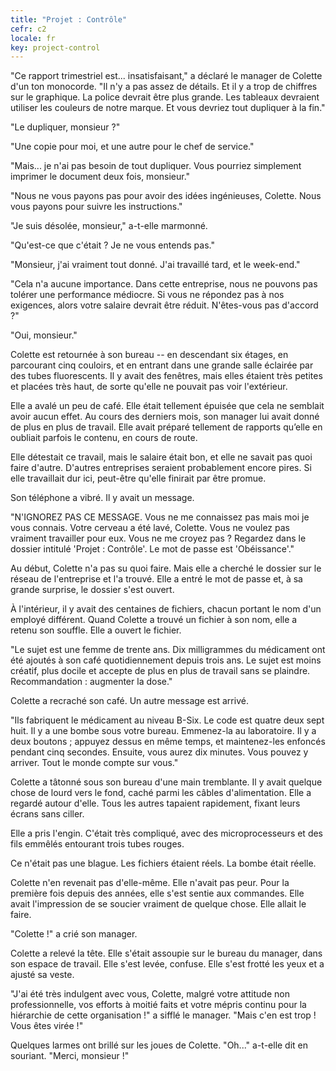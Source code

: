 ```yaml
---
title: "Projet : Contrôle"
cefr: c2
locale: fr
key: project-control
---
```


"Ce rapport trimestriel est... insatisfaisant," a déclaré le manager de Colette d'un ton monocorde. "Il n'y a pas assez de détails. Et il y a trop de chiffres sur le graphique. La police devrait être plus grande. Les tableaux devraient utiliser les couleurs de notre marque. Et vous devriez tout dupliquer à la fin."

"Le dupliquer, monsieur ?"

"Une copie pour moi, et une autre pour le chef de service."

"Mais... je n'ai pas besoin de tout dupliquer. Vous pourriez simplement imprimer le document deux fois, monsieur."

"Nous ne vous payons pas pour avoir des idées ingénieuses, Colette. Nous vous payons pour suivre les instructions."

"Je suis désolée, monsieur," a-t-elle marmonné.

"Qu'est-ce que c'était ? Je ne vous entends pas."

"Monsieur, j'ai vraiment tout donné. J'ai travaillé tard, et le week-end."

"Cela n'a aucune importance. Dans cette entreprise, nous ne pouvons pas tolérer une performance médiocre. Si vous ne répondez pas à nos exigences, alors votre salaire devrait être réduit. N'êtes-vous pas d'accord ?"

"Oui, monsieur."

Colette est retournée à son bureau -- en descendant six étages, en parcourant cinq couloirs, et en entrant dans une grande salle éclairée par des tubes fluorescents. Il y avait des fenêtres, mais elles étaient très petites et placées très haut, de sorte qu'elle ne pouvait pas voir l'extérieur.

Elle a avalé un peu de café. Elle était tellement épuisée que cela ne semblait avoir aucun effet. Au cours des derniers mois, son manager lui avait donné de plus en plus de travail. Elle avait préparé tellement de rapports qu’elle en oubliait parfois le contenu, en cours de route.

Elle détestait ce travail, mais le salaire était bon, et elle ne savait pas quoi faire d'autre. D'autres entreprises seraient probablement encore pires. Si elle travaillait dur ici, peut-être qu'elle finirait par être promue.

Son téléphone a vibré. Il y avait un message.

"N'IGNOREZ PAS CE MESSAGE. Vous ne me connaissez pas mais moi je vous connais. Votre cerveau a été lavé, Colette. Vous ne voulez pas vraiment travailler pour eux. Vous ne me croyez pas ? Regardez dans le dossier intitulé 'Projet : Contrôle'. Le mot de passe est 'Obéissance'."

Au début, Colette n'a pas su quoi faire. Mais elle a cherché le dossier sur le réseau de l'entreprise et l'a trouvé. Elle a entré le mot de passe et, à sa grande surprise, le dossier s'est ouvert.

À l'intérieur, il y avait des centaines de fichiers, chacun portant le nom d'un employé différent. Quand Colette a trouvé un fichier à son nom, elle a retenu son souffle. Elle a ouvert le fichier.

"Le sujet est une femme de trente ans. Dix milligrammes du médicament ont été ajoutés à son café quotidiennement depuis trois ans. Le sujet est moins créatif, plus docile et accepte de plus en plus de travail sans se plaindre. Recommandation : augmenter la dose."

Colette a recraché son café. Un autre message est arrivé.

"Ils fabriquent le médicament au niveau B-Six. Le code est quatre deux sept huit. Il y a une bombe sous votre bureau. Emmenez-la au laboratoire. Il y a deux boutons ; appuyez dessus en même temps, et maintenez-les enfoncés pendant cinq secondes. Ensuite, vous aurez dix minutes. Vous pouvez y arriver. Tout le monde compte sur vous."

Colette a tâtonné sous son bureau d'une main tremblante. Il y avait quelque chose de lourd vers le fond, caché parmi les câbles d'alimentation. Elle a regardé autour d'elle. Tous les autres tapaient rapidement, fixant leurs écrans sans ciller.

Elle a pris l'engin. C'était très compliqué, avec des microprocesseurs et des fils emmêlés entourant trois tubes rouges.

Ce n'était pas une blague. Les fichiers étaient réels. La bombe était réelle.

Colette n'en revenait pas d'elle-même. Elle n'avait pas peur. Pour la première fois depuis des années, elle s'est sentie aux commandes. Elle avait l'impression de se soucier vraiment de quelque chose. Elle allait le faire.

"Colette !" a crié son manager.

Colette a relevé la tête. Elle s'était assoupie sur le bureau du manager, dans son espace de travail. Elle s'est levée, confuse. Elle s'est frotté les yeux et a ajusté sa veste.

"J'ai été très indulgent avec vous, Colette, malgré votre attitude non professionnelle, vos efforts à moitié faits et votre mépris continu pour la hiérarchie de cette organisation !" a sifflé le manager. "Mais c'en est trop ! Vous êtes virée !"

Quelques larmes ont brillé sur les joues de Colette. "Oh..." a-t-elle dit en souriant. "Merci, monsieur !"
